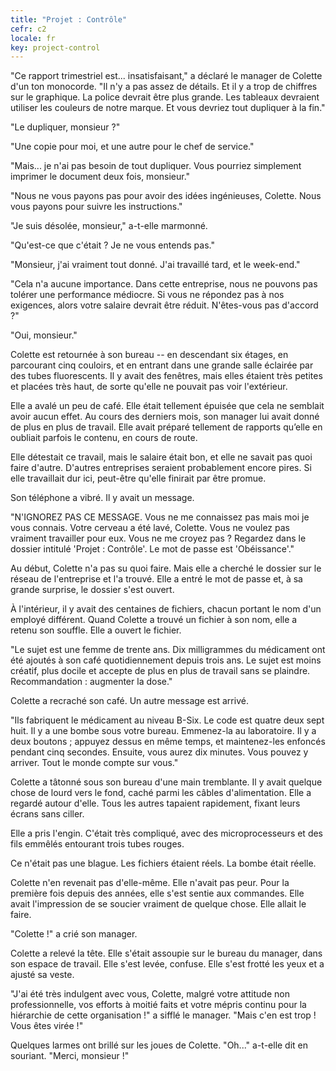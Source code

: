 ```yaml
---
title: "Projet : Contrôle"
cefr: c2
locale: fr
key: project-control
---
```


"Ce rapport trimestriel est... insatisfaisant," a déclaré le manager de Colette d'un ton monocorde. "Il n'y a pas assez de détails. Et il y a trop de chiffres sur le graphique. La police devrait être plus grande. Les tableaux devraient utiliser les couleurs de notre marque. Et vous devriez tout dupliquer à la fin."

"Le dupliquer, monsieur ?"

"Une copie pour moi, et une autre pour le chef de service."

"Mais... je n'ai pas besoin de tout dupliquer. Vous pourriez simplement imprimer le document deux fois, monsieur."

"Nous ne vous payons pas pour avoir des idées ingénieuses, Colette. Nous vous payons pour suivre les instructions."

"Je suis désolée, monsieur," a-t-elle marmonné.

"Qu'est-ce que c'était ? Je ne vous entends pas."

"Monsieur, j'ai vraiment tout donné. J'ai travaillé tard, et le week-end."

"Cela n'a aucune importance. Dans cette entreprise, nous ne pouvons pas tolérer une performance médiocre. Si vous ne répondez pas à nos exigences, alors votre salaire devrait être réduit. N'êtes-vous pas d'accord ?"

"Oui, monsieur."

Colette est retournée à son bureau -- en descendant six étages, en parcourant cinq couloirs, et en entrant dans une grande salle éclairée par des tubes fluorescents. Il y avait des fenêtres, mais elles étaient très petites et placées très haut, de sorte qu'elle ne pouvait pas voir l'extérieur.

Elle a avalé un peu de café. Elle était tellement épuisée que cela ne semblait avoir aucun effet. Au cours des derniers mois, son manager lui avait donné de plus en plus de travail. Elle avait préparé tellement de rapports qu’elle en oubliait parfois le contenu, en cours de route.

Elle détestait ce travail, mais le salaire était bon, et elle ne savait pas quoi faire d'autre. D'autres entreprises seraient probablement encore pires. Si elle travaillait dur ici, peut-être qu'elle finirait par être promue.

Son téléphone a vibré. Il y avait un message.

"N'IGNOREZ PAS CE MESSAGE. Vous ne me connaissez pas mais moi je vous connais. Votre cerveau a été lavé, Colette. Vous ne voulez pas vraiment travailler pour eux. Vous ne me croyez pas ? Regardez dans le dossier intitulé 'Projet : Contrôle'. Le mot de passe est 'Obéissance'."

Au début, Colette n'a pas su quoi faire. Mais elle a cherché le dossier sur le réseau de l'entreprise et l'a trouvé. Elle a entré le mot de passe et, à sa grande surprise, le dossier s'est ouvert.

À l'intérieur, il y avait des centaines de fichiers, chacun portant le nom d'un employé différent. Quand Colette a trouvé un fichier à son nom, elle a retenu son souffle. Elle a ouvert le fichier.

"Le sujet est une femme de trente ans. Dix milligrammes du médicament ont été ajoutés à son café quotidiennement depuis trois ans. Le sujet est moins créatif, plus docile et accepte de plus en plus de travail sans se plaindre. Recommandation : augmenter la dose."

Colette a recraché son café. Un autre message est arrivé.

"Ils fabriquent le médicament au niveau B-Six. Le code est quatre deux sept huit. Il y a une bombe sous votre bureau. Emmenez-la au laboratoire. Il y a deux boutons ; appuyez dessus en même temps, et maintenez-les enfoncés pendant cinq secondes. Ensuite, vous aurez dix minutes. Vous pouvez y arriver. Tout le monde compte sur vous."

Colette a tâtonné sous son bureau d'une main tremblante. Il y avait quelque chose de lourd vers le fond, caché parmi les câbles d'alimentation. Elle a regardé autour d'elle. Tous les autres tapaient rapidement, fixant leurs écrans sans ciller.

Elle a pris l'engin. C'était très compliqué, avec des microprocesseurs et des fils emmêlés entourant trois tubes rouges.

Ce n'était pas une blague. Les fichiers étaient réels. La bombe était réelle.

Colette n'en revenait pas d'elle-même. Elle n'avait pas peur. Pour la première fois depuis des années, elle s'est sentie aux commandes. Elle avait l'impression de se soucier vraiment de quelque chose. Elle allait le faire.

"Colette !" a crié son manager.

Colette a relevé la tête. Elle s'était assoupie sur le bureau du manager, dans son espace de travail. Elle s'est levée, confuse. Elle s'est frotté les yeux et a ajusté sa veste.

"J'ai été très indulgent avec vous, Colette, malgré votre attitude non professionnelle, vos efforts à moitié faits et votre mépris continu pour la hiérarchie de cette organisation !" a sifflé le manager. "Mais c'en est trop ! Vous êtes virée !"

Quelques larmes ont brillé sur les joues de Colette. "Oh..." a-t-elle dit en souriant. "Merci, monsieur !"
